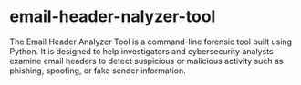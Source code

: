 # email-header-nalyzer-tool
The Email Header Analyzer Tool is a command-line forensic tool built using Python. It is designed to help investigators and cybersecurity analysts examine email headers to detect suspicious or malicious activity such as phishing, spoofing, or fake sender information.
